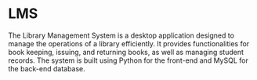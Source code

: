 # LMS
The Library Management System is a desktop application designed to manage the operations of a library efficiently. It provides functionalities for book keeping, issuing, and returning books, as well as managing student records. The system is built using Python for the front-end and MySQL for the back-end database.
